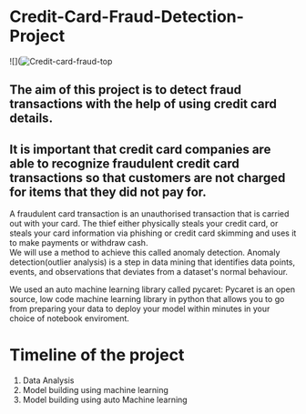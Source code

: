 # Credit-Card-Fraud-Detection-Project
![](![Credit-card-fraud-top](https://github.com/Victory-Onumaku/Credit-Card-Fraud-Detection-Project/assets/91481737/6907c802-2983-4877-a60d-a7f1a9f7b375)


## The aim of this project is to detect fraud transactions with the help of using credit card details.
## It is important that credit card companies are able to recognize fraudulent credit card transactions so that customers are not charged for items that they did not pay for. <br>
A fraudulent card transaction is an unauthorised transaction that is carried out with your card. The thief either physically steals your credit card, or steals your card information via phishing or credit card skimming and uses it to make payments or withdraw cash. <br>
We will use a method to achieve this called anomaly detection. Anomaly detection(outlier analysis) is a step in data mining that identifies data points, events, and observations that deviates from a dataset's normal behaviour.

We used an auto machine learning library called pycaret: Pycaret is an open source, low code machine learning library in python that allows you to go from preparing your data to deploy your model within minutes in your choice of notebook enviroment.

# Timeline of the project <br>
1) Data Analysis <br>
2) Model building using machine learning
3) Model building using auto Machine learning
